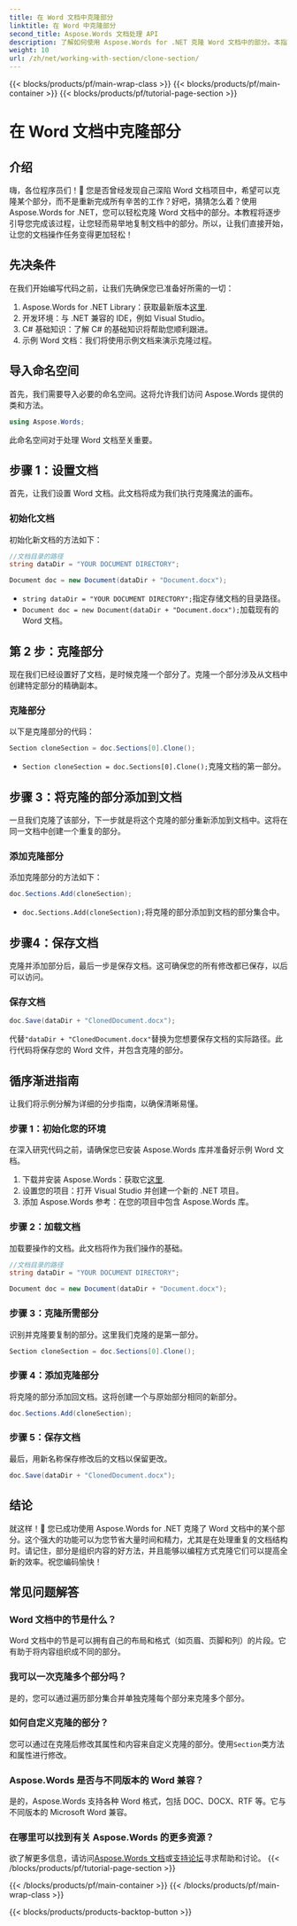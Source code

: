 ```yaml
---
title: 在 Word 文档中克隆部分
linktitle: 在 Word 中克隆部分
second_title: Aspose.Words 文档处理 API
description: 了解如何使用 Aspose.Words for .NET 克隆 Word 文档中的部分。本指南涵盖了高效文档操作的分步说明。
weight: 10
url: /zh/net/working-with-section/clone-section/
---
```


{{< blocks/products/pf/main-wrap-class >}}
{{< blocks/products/pf/main-container >}}
{{< blocks/products/pf/tutorial-page-section >}}

# 在 Word 文档中克隆部分


## 介绍

嗨，各位程序员们！🚀 您是否曾经发现自己深陷 Word 文档项目中，希望可以克隆某个部分，而不是重新完成所有辛苦的工作？好吧，猜猜怎么着？使用 Aspose.Words for .NET，您可以轻松克隆 Word 文档中的部分。本教程将逐步引导您完成该过程，让您轻而易举地复制文档中的部分。所以，让我们直接开始，让您的文档操作任务变得更加轻松！

## 先决条件

在我们开始编写代码之前，让我们先确保您已准备好所需的一切：

1.  Aspose.Words for .NET Library：获取最新版本[这里](https://releases.aspose.com/words/net/).
2. 开发环境：与 .NET 兼容的 IDE，例如 Visual Studio。
3. C# 基础知识：了解 C# 的基础知识将帮助您顺利跟进。
4. 示例 Word 文档：我们将使用示例文档来演示克隆过程。

## 导入命名空间

首先，我们需要导入必要的命名空间。这将允许我们访问 Aspose.Words 提供的类和方法。

```csharp
using Aspose.Words;
```

此命名空间对于处理 Word 文档至关重要。

## 步骤 1：设置文档

首先，让我们设置 Word 文档。此文档将成为我们执行克隆魔法的画布。

### 初始化文档

初始化新文档的方法如下：

```csharp
//文档目录的路径
string dataDir = "YOUR DOCUMENT DIRECTORY";

Document doc = new Document(dataDir + "Document.docx");
```

- `string dataDir = "YOUR DOCUMENT DIRECTORY";`指定存储文档的目录路径。
- `Document doc = new Document(dataDir + "Document.docx");`加载现有的 Word 文档。

## 第 2 步：克隆部分

现在我们已经设置好了文档，是时候克隆一个部分了。克隆一个部分涉及从文档中创建特定部分的精确副本。

### 克隆部分

以下是克隆部分的代码：

```csharp
Section cloneSection = doc.Sections[0].Clone();
```

- `Section cloneSection = doc.Sections[0].Clone();`克隆文档的第一部分。

## 步骤 3：将克隆的部分添加到文档

一旦我们克隆了该部分，下一步就是将这个克隆的部分重新添加到文档中。这将在同一文档中创建一个重复的部分。

### 添加克隆部分

添加克隆部分的方法如下：

```csharp
doc.Sections.Add(cloneSection);
```

- `doc.Sections.Add(cloneSection);`将克隆的部分添加到文档的部分集合中。

## 步骤4：保存文档

克隆并添加部分后，最后一步是保存文档。这可确保您的所有修改都已保存，以后可以访问。

### 保存文档

```csharp
doc.Save(dataDir + "ClonedDocument.docx");
```

代替`"dataDir + "ClonedDocument.docx"`替换为您想要保存文档的实际路径。此行代码将保存您的 Word 文件，并包含克隆的部分。

## 循序渐进指南

让我们将示例分解为详细的分步指南，以确保清晰易懂。

### 步骤 1：初始化您的环境

在深入研究代码之前，请确保您已安装 Aspose.Words 库并准备好示例 Word 文档。

1. 下载并安装 Aspose.Words：获取它[这里](https://releases.aspose.com/words/net/).
2. 设置您的项目：打开 Visual Studio 并创建一个新的 .NET 项目。
3. 添加 Aspose.Words 参考：在您的项目中包含 Aspose.Words 库。

### 步骤 2：加载文档

加载要操作的文档。此文档将作为我们操作的基础。

```csharp
//文档目录的路径
string dataDir = "YOUR DOCUMENT DIRECTORY";

Document doc = new Document(dataDir + "Document.docx");
```

### 步骤 3：克隆所需部分

识别并克隆要复制的部分。这里我们克隆的是第一部分。

```csharp
Section cloneSection = doc.Sections[0].Clone();
```

### 步骤 4：添加克隆部分

将克隆的部分添加回文档。这将创建一个与原始部分相同的新部分。

```csharp
doc.Sections.Add(cloneSection);
```

### 步骤 5：保存文档

最后，用新名称保存修改后的文档以保留更改。

```csharp
doc.Save(dataDir + "ClonedDocument.docx");
```

## 结论

就这样！🎉 您已成功使用 Aspose.Words for .NET 克隆了 Word 文档中的某个部分。这个强大的功能可以为您节省大量时间和精力，尤其是在处理重复的文档结构时。请记住，部分是组织内容的好方法，并且能够以编程方式克隆它们可以提高全新的效率。祝您编码愉快！

## 常见问题解答

### Word 文档中的节是什么？

Word 文档中的节是可以拥有自己的布局和格式（如页眉、页脚和列）的片段。它有助于将内容组织成不同的部分。

### 我可以一次克隆多个部分吗？

是的，您可以通过遍历部分集合并单独克隆每个部分来克隆多个部分。

### 如何自定义克隆的部分？

您可以通过在克隆后修改其属性和内容来自定义克隆的部分。使用`Section`类方法和属性进行修改。

### Aspose.Words 是否与不同版本的 Word 兼容？

是的，Aspose.Words 支持各种 Word 格式，包括 DOC、DOCX、RTF 等。它与不同版本的 Microsoft Word 兼容。

### 在哪里可以找到有关 Aspose.Words 的更多资源？

欲了解更多信息，请访问[Aspose.Words 文档](https://reference.aspose.com/words/net/)或[支持论坛](https://forum.aspose.com/c/words/8)寻求帮助和讨论。
{{< /blocks/products/pf/tutorial-page-section >}}

{{< /blocks/products/pf/main-container >}}
{{< /blocks/products/pf/main-wrap-class >}}

{{< blocks/products/products-backtop-button >}}
